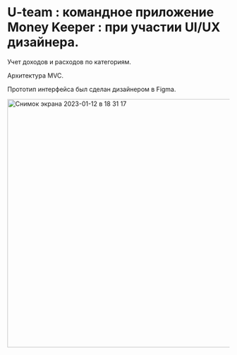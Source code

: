 # U-team : командное приложение Money Keeper : при участии UI/UX дизайнера.
Учет доходов и расходов по категориям.

Архитектура MVC.

Прототип интерфейса был сделан дизайнером в Figma.

<img width="563" alt="Снимок экрана 2023-01-12 в 18 31 17" src="https://user-images.githubusercontent.com/90995165/212149789-20ed4aa3-a763-497a-a24c-d95358e929ce.png">

